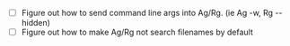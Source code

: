 - [ ] Figure out how to send command line args into Ag/Rg. (ie Ag -w, Rg --hidden)
- [ ] Figure out how to make Ag/Rg not search filenames by default
